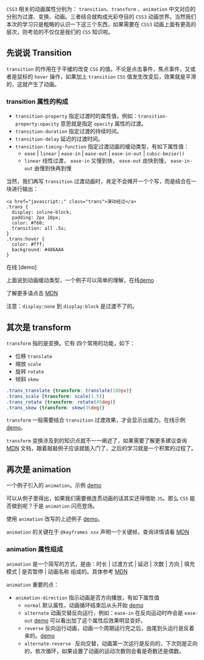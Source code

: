 `CSS3` 相关的动画属性分别为： `transition`、`transform` 、`animation` 中文对应的分别为过渡、变换、动画。三者结合就构成光彩夺目的 `CSS3` 动画世界。当然我们本次的学习只是粗略的认识一下这三个东西，如果需要在 `CSS3` 动画上面有更高的层次，则考验的不仅仅是我们的 `CSS` 知识啦。

##  先说说 Transition 

`transition` 的作用在于平缓的改变 `CSS` 的值。不论是点击事件，焦点事件，又或者是鼠标的 `hover` 操作，如果加上 `transition`  `CSS` 值发生改变后，效果就是平滑的，这就产生了动画。

### transition 属性的构成

* `transition-property` 指定过渡时的属性值，例如：`transition-property:opacity` 意思就是指定 `opacity` 属性的过渡。
* `transition-duration` 指定过渡的持续时间。
* `transition-delay` 延迟的过渡时间。
* `transition-timing-function` 指定过渡动画的缓动类型，有如下属性值：
  * `ease` | `linear` | `ease-in` | `ease-out` | `ease-in-out` | `cubic-bezier()`
  * `linear` 线性过渡， `ease-in` 又慢到快， `ease-out` 由快到慢， `ease-in-out` 由慢到快再到慢

当然，我们再写 `transition` 过渡动画时，肯定不会摊开一个个写，而是结合在一块进行输出：

```css, html
<a href="javascript:;" class="trans">滑动经过</a>
.trans {
  display: inline-block;
  padding: 2px 10px;
  color: #f60;
  transition: all .5s;
}
.trans:hover {
  color: #fff;
  background: #486AAA
}
```

在线 [demo]

上面说到动画缓动类型，一个例子可以简单的理解，在线[demo](https://jsbin.com/tagupevaqe/4/edit?html,css,output)

了解更多请点击 [MDN](https://developer.mozilla.org/zh-CN/docs/Web/CSS/transition)

注意：`display:none` 到 `display:block` 是过渡不了的。

## 其次是 transform 

`transform` 指的是变换。它有 四个常用的功能，如下：

* 位移 `translate`
* 缩放 `scale`
* 旋转 `rotate`
* 倾斜 `skew`

```css
.trans_translate {transform: translate(100px)}
.trans_scale {transform: scale(1.5)}
.trans_rotate {transform: rotate(45deg)}
.trans_skew {transform: skew(35deg)}
```

`transform` 一般需要结合 `transition` 过渡效果，才会显示出威力。在线示例 [demo](https://jsbin.com/hocuquyuvi/1/edit?html,css,output)。

`transform` 变换涉及到的知识点就不一一阐述了，如果需要了解更多建议查询 [MDN](https://developer.mozilla.org/zh-CN/docs/Web/CSS/transform) 文档，跟着敲敲例子应该就能入门了，之后的学习就是一个积累的过程了。

## 再次是 animation

一个例子引入的 `animation`。示例 [demo](http://js.jirengu.com/yawelozede/2/edit)

可以从例子里得出，如果我们需要做连贯动画的话其实还得借助 `JS`。那么 `CSS` 能否做到呢？于是 `animation` 闪亮登场。

使用 `animation` 改写的上述例子 [demo](http://js.jirengu.com/yawelozede/6/edit)。

`animation` 的关键在于 `@keyframes xxx` 声明一个关键帧，查询详情请看 [MDN](https://developer.mozilla.org/zh-CN/docs/Web/CSS/@keyframes)

### animation 属性组成

`animation` 是一个简写的方式，是由：时长 | 过渡方式 | 延迟 | 次数 | 方向 | 填充模式 | 是否暂停 | 动画名称 组成的。具体参考 [MDN](https://developer.mozilla.org/zh-CN/docs/Web/CSS/animation)

`animation` 重要的点：

* ` animation-direction ` 指示动画是否方向播放，有如下属性值
  * `normal` 默认属性，动画循环结束后从头开始 [demo](https://jsbin.com/foweqilore/3/edit?html,css,output) 
  * `alternate` 动画交替反向运行，例如：`ease-in` 在反向运动时咋会是 `ease-out` [demo]( https://jsbin.com/foweqilore/5/edit?html,css,output ) 可以看出加了这个属性后效果明显变好。
  * `reverse` 反向运行动画，动画一个周期运行完之后，由尾到头运行是反着来的。[demo](https://jsbin.com/lihejicife/2/edit?html,css,output)
  * `alternate-reverse ` 反向交替，动画第一次运行是反向的，下次则是正向的，依次循环，如果设置了动画的运动次数则会看是奇数还是偶数。
